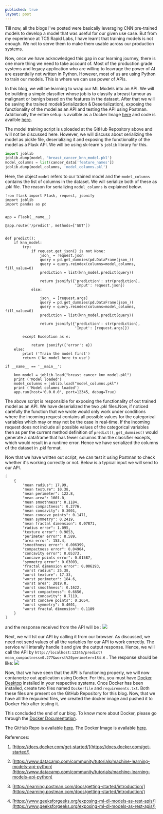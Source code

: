 ```yaml
---
published: true
layout: post
---
```

Till now, all the blogs I've posted were basically leveraging CNN pre-trained models to develop a model that was useful for our given use case. But from my experience at TCS Rapid Labs, I have learnt that training models is not enough. We not to serve them to make them usable across our production systems.

Now, once we have acknowledged this gap in our learning journey, there is one more thing we need to take account of. Most of the production grade systems and legacy application who are willing to leavrage the power of AI are essentially not written in Python. However, most of us are using Python to train our models. This is where we can use power of APIs.

In this blog, we will be learning to wrap our ML Models into an API. We will be building a simple classifier whose job is to classify a breast tumour as malignant or benign based on the features in the dataset. After that we will be saving the trained model(Serialization & Deserialization), exposing the functionality of the model as an API and testing the API using Postman. Additionally the entire setup is avialble as a Docker Image [here](https://hub.docker.com/repository/docker/saptarshidatta96/breast_cancer) and code is availble [here](https://github.com/saptarshidatta96/Breast-Cancer).

The model training script is uploaded at the GitHub Repository above and will not be discussed here. However, we will discuss about serializing the model as pickle file, deserializing it and exposing the functionality of the model as a Flask API. We will be using sk-learn's `joblib` library for this.

```python
import joblib
joblib.dump(model, 'breast_cancer_knn_model.pkl')
model_columns = list(cancer_data['feature_names'])
joblib.dump(model_columns, 'model_columns.pkl')
```
Here, the object `model` refers to our trained model and the `model_columns` contains the list of columns in the dataset. We will serialize both of these as .pkl file. The reason for serializing `model_columns` is explained below.

```
from flask import Flask, request, jsonify
import joblib
import pandas as pd


app = Flask(__name__)

@app.route('/predict', methods=['GET'])


def predict():
    if knn_model:
        try:
            if request.get_json() is not None:
                json_ = request.json
                query = pd.get_dummies(pd.DataFrame(json_))
                query = query.reindex(columns=model_columns, fill_value=0)
                prediction = list(knn_model.predict(query))

                return jsonify({'prediction': str(prediction),
                                'Input': request.json})
            else:
                
                json_ = [request.args]
                query = pd.get_dummies(pd.DataFrame(json_))
                query = query.reindex(columns=model_columns, fill_value=0)
                prediction = list(knn_model.predict(query))

                return jsonify({'prediction': str(prediction),
                                'Input': [request.args]})

        except Exception as e:

            return jsonify({'error': e})
    else:
        print ('Train the model first')
        return ('No model here to use')

if __name__ == '__main__':

    knn_model = joblib.load("breast_cancer_knn_model.pkl")
    print ('Model loaded')
    model_columns = joblib.load("model_columns.pkl")
    print ('Model columns loaded')
    app.run(host='0.0.0.0', port=12345, debug=True)
```
The above script is responsible for exposing the functionality of out trained model as an API. We have deserialized the two .pkl files.Now, if noticed carefully the function that we wrote would only work under conditions where the incoming request contains all possible values for the categorical variables which may or may not be the case in real-time. If the incoming request does not include all possible values of the categorical variables then as per the current method definition of `predict()`, `get_dummies()` would generate a dataframe that has fewer columns than the classifier excepts, which would result in a runtime error. Hence we have serialized the columns of the dataset in .pkl format.

Now that we have written out script, we can test it using Postman to check whether it's working correctly or not. Below is a typical input we will send to our API.
```
[
    {
        "mean radius": 17.99,
        "mean texture": 10.38,
        "mean perimeter": 122.8,
        "mean area": 1001.0,
        "mean smoothness": 0.1184,
        "mean compactness": 0.2776,
        "mean concavity": 0.3001,
        "mean concave points": 0.1471,
        "mean symmetry": 0.2419,
        "mean fractal dimension": 0.07871,
        "radius error": 1.095,
        "texture error": 0.9053,
        "perimeter error": 8.589,
        "area error": 153.4,
        "smoothness error": 0.006399,
        "compactness error": 0.04904,
        "concavity error": 0.05373,
        "concave points error": 0.01587,
        "symmetry error": 0.03003,
        "fractal dimension error": 0.006193,
        "worst radius": 25.38,
        "worst texture": 17.33,
        "worst perimeter": 184.6,
        "worst area": 2019.0,
        "worst smoothness": 0.1622,
        "worst compactness": 0.6656,
        "worst concavity": 0.7119,
        "worst concave points": 0.2654,
        "worst symmetry": 0.4601,
        "worst fractal dimension": 0.1189
    }
]
```
and the response received from the API will be :
![]({{site.baseurl}}/images/Picture1.png)

Next, we will tst our API by calling it from our browser. As discussed, we need not send values of all the variables for our API to work correctly. The service will interally handle it and give the output response.
Hence, we will call the API by 
`http://localhost:12345/predict?mean_compactness=0.277&worst%20perimeter=184.6` .
The response should be like:
![]({{site.baseurl}}/images/api-call.PNG)

Now, that we have seen that the API is functioning properly, we will now contanerize out application using Docker. For this, you must have [Docker Desktop](https://www.docker.com/products/docker-desktop) installed in your respective systems. Once Docker has been installed, create two files named `Dockerfile` and `requirements.txt`. Both these files are present on the GitHub Repository for this blog. Now, that we have all the requuired files, we created the docker image and pushed it to Docker Hub after testing it.

This concluded the end of our blog. To know more about Docker, please go through the [Docker Documentation](https://docs.docker.com/get-started/).

The GitHub Repo is available [here](https://github.com/saptarshidatta96/Breast-Cancer).
The Docker Image is available [here](https://hub.docker.com/repository/docker/saptarshidatta96/breast_cancer).

References:
1. [https://docs.docker.com/get-started/](https://docs.docker.com/get-started/)

2. [https://www.datacamp.com/community/tutorials/machine-learning-models-api-python](https://www.datacamp.com/community/tutorials/machine-learning-models-api-python)

3. [https://learning.postman.com/docs/getting-started/introduction/](https://learning.postman.com/docs/getting-started/introduction/)

4. [https://www.geeksforgeeks.org/exposing-ml-dl-models-as-rest-apis/](https://www.geeksforgeeks.org/exposing-ml-dl-models-as-rest-apis/)
